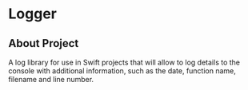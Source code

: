 # Logger 

## About Project

A log library for use in Swift projects that will allow to log details to the console with additional information, such as the date, function name, filename and line number.
